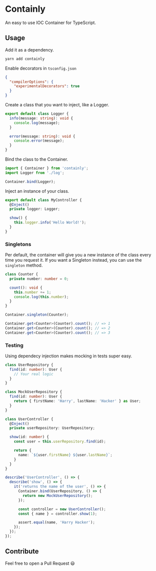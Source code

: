 # Containly

An easy to use IOC Container for TypeScript.

## Usage

Add it as a dependency.

```sh
yarn add containly
```

Enable decorators in `tsconfig.json`

```json
{
  "compilerOptions": {
    "experimentalDecorators": true
  }
}
```

Create a class that you want to inject, like a Logger.

```ts
export default class Logger {
  info(message: string): void {
    console.log(message);
  }

  error(message: string): void {
    console.error(message);
  }
}
```

Bind the class to the Container.

```ts
import { Container } from 'containly';
import Logger from './log';

Container.bind(Logger);
```

Inject an instance of your class.

```ts
export default class MyController {
  @Inject()
  private logger: Logger;

  show() {
    this.logger.info('Hello World!');
  }
}
```

### Singletons

Per default, the container will give you a new instance of the class every time you request it. If you want a Singleton instead, you can use the `singleton` method.

```ts
class Counter {
  private number: number = 0;

  count(): void {
    this.number += 1;
    console.log(this.number);
  }
}

Container.singleton(Counter);

Container.get<Counter>(Counter).count(); // => 1
Container.get<Counter>(Counter).count(); // => 2
Container.get<Counter>(Counter).count(); // => 3
```

### Testing

Using dependecy injection makes mocking in tests super easy.

```ts
class UserRepository {
  find(id: number): User {
    // Your real logic
  }
}

class MockUserRepository {
  find(id: number): User {
    return { firstName: 'Harry', lastName: 'Hacker' } as User;
  }
}

class UserController {
  @Inject()
  private userRepository: UserRepository;

  show(id: number) {
    const user = this.userRepository.find(id);

    return {
      name: `${user.firstName} ${user.lastName}`;
    }
  }
}

describe('UserController', () => {
  describe('show', () => {
    it('returns the name of the user', () => {
      Container.bind(UserRepository, () => {
        return new MockUserRepository();
      });

      const controller = new UserController();
      const { name } = controller.show(1);

      assert.equal(name, 'Harry Hacker');
    });
  });
});
````

## Contribute

Feel free to open a Pull Request 😃
